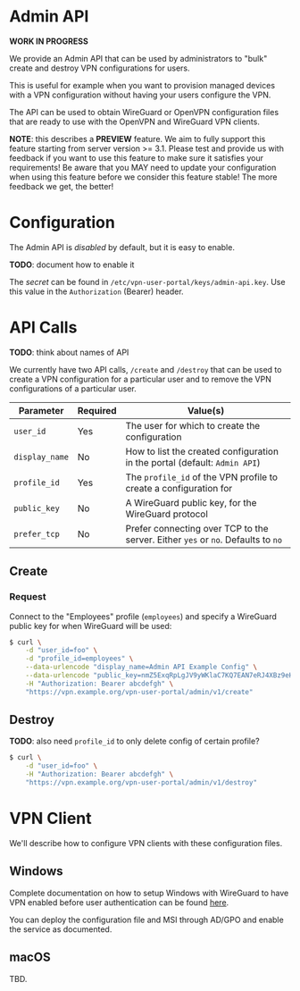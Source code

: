 # Admin API

**WORK IN PROGRESS**

We provide an Admin API that can be used by administrators to "bulk" create and 
destroy VPN configurations for users.

This is useful for example when you want to provision managed devices with a 
VPN configuration without having your users configure the VPN.

The API can be used to obtain WireGuard or OpenVPN configuration files that 
are ready to use with the OpenVPN and WireGuard VPN clients.

**NOTE**: this describes a **PREVIEW** feature. We aim to fully support this 
feature starting from server version >= 3.1. Please test and provide us with 
feedback if you want to use this feature to make sure it satisfies your 
requirements! Be aware that you MAY need to update your configuration when 
using this feature before we consider this feature stable! The more feedback we 
get, the better!

# Configuration

The Admin API is _disabled_ by default, but it is easy to enable.

**TODO**: document how to enable it

The _secret_ can be found in `/etc/vpn-user-portal/keys/admin-api.key`. Use 
this value in the `Authorization` (Bearer) header.

# API Calls

**TODO**: think about names of API 

We currently have two API calls, `/create` and `/destroy` that can be used to
create a VPN configuration for a particular user and to remove the VPN 
configurations of a particular user.

| Parameter      | Required | Value(s)                                                                         |
| -------------- | -------- | -------------------------------------------------------------------------------- |
| `user_id`      | Yes      | The user for which to create the configuration                                   |
| `display_name` | No       | How to list the created configuration in the portal (default: `Admin API`)       |
| `profile_id`   | Yes      | The `profile_id` of the VPN profile to create a configuration for                |
| `public_key`   | No       | A WireGuard public key, for the WireGuard protocol                               |
| `prefer_tcp`   | No       | Prefer connecting over TCP to the server. Either `yes` or `no`. Defaults to `no` |

## Create

### Request

Connect to the "Employees" profile (`employees`) and specify a WireGuard public 
key for when WireGuard will be used:

```bash
$ curl \
    -d "user_id=foo" \
    -d "profile_id=employees" \
    --data-urlencode "display_name=Admin API Example Config" \
    --data-urlencode "public_key=nmZ5ExqRpLgJV9yWKlaC7KQ7EAN7eRJ4XBz9eHJPmUU=" \
    -H "Authorization: Bearer abcdefgh" \
    "https://vpn.example.org/vpn-user-portal/admin/v1/create"
```

## Destroy

**TODO**: also need `profile_id` to only delete config of certain profile?

```bash
$ curl \
    -d "user_id=foo" \
    -H "Authorization: Bearer abcdefgh" \
    "https://vpn.example.org/vpn-user-portal/admin/v1/destroy"
```

# VPN Client

We'll describe how to configure VPN clients with these configuration files. 

## Windows

Complete documentation on how to setup Windows with WireGuard to have VPN 
enabled before user authentication can be found 
[here](https://github.com/WireGuard/wireguard-windows/blob/master/docs/enterprise.md).

You can deploy the configuration file and MSI through AD/GPO and enable the 
service as documented.

## macOS

TBD.